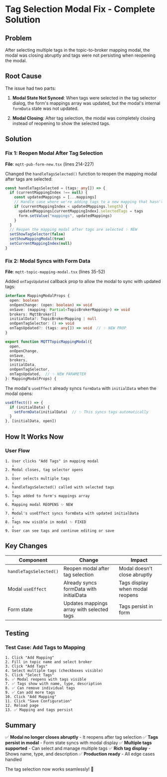 # Tag Selection Modal Fix - Complete Solution

## Problem
After selecting multiple tags in the topic-to-broker mapping modal, the modal was closing abruptly and tags were not persisting when reopening the modal.

## Root Cause
The issue had two parts:

1. **Modal State Not Synced**: When tags were selected in the tag selector dialog, the form's mappings array was updated, but the modal's internal `formData` state was not updated.

2. **Modal Closing**: After tag selection, the modal was completely closing instead of reopening to show the selected tags.

## Solution

### Fix 1: Reopen Modal After Tag Selection
**File**: `mqtt-pub-form-new.tsx` (lines 214-227)

Changed the `handleTagsSelected()` function to reopen the mapping modal after tags are selected:

```typescript
const handleTagsSelected = (tags: any[]) => {
  if (currentMappingIndex !== null) {
    const updatedMappings = [...mappings]
    // Handle case where we're adding tags to a new mapping that hasn't been added yet
    if (currentMappingIndex < updatedMappings.length) {
      updatedMappings[currentMappingIndex].selectedTags = tags
      form.setValue("mappings", updatedMappings)
    }
  }
  // Reopen the mapping modal after tags are selected ✨ NEW
  setShowTagSelector(false)
  setShowMappingModal(true)
  setCurrentMappingIndex(null)
}
```

### Fix 2: Modal Syncs with Form Data
**File**: `mqtt-topic-mapping-modal.tsx` (lines 35-52)

Added `onTagsUpdated` callback prop to allow the modal to sync with updated tags:

```typescript
interface MappingModalProps {
  open: boolean
  onOpenChange: (open: boolean) => void
  onSave: (mapping: Partial<TopicBrokerMapping>) => void
  brokers: MqttBroker[]
  initialData?: TopicBrokerMapping | null
  onOpenTagSelector: () => void
  onTagsUpdated?: (tags: any[]) => void  // ✨ NEW PROP
}

export function MQTTTopicMappingModal({
  open,
  onOpenChange,
  onSave,
  brokers,
  initialData,
  onOpenTagSelector,
  onTagsUpdated,  // ✨ NEW PARAMETER
}: MappingModalProps) {
```

The modal's `useEffect` already syncs `formData` with `initialData` when the modal opens:

```typescript
useEffect(() => {
  if (initialData) {
    setFormData(initialData)  // ✨ This syncs tags automatically
  }
}, [initialData, open])
```

## How It Works Now

### User Flow
```
1. User clicks "Add Tags" in mapping modal
   ↓
2. Modal closes, tag selector opens
   ↓
3. User selects multiple tags
   ↓
4. handleTagsSelected() called with selected tags
   ↓
5. Tags added to form's mappings array
   ↓
6. Mapping modal REOPENS ✨ NEW
   ↓
7. Modal's useEffect syncs formData with updated initialData
   ↓
8. Tags now visible in modal ✨ FIXED
   ↓
9. User can see tags and continue editing or save
```

## Key Changes

| Component | Change | Impact |
|-----------|--------|--------|
| `handleTagsSelected()` | Reopen modal after tag selection | Modal doesn't close abruptly |
| Modal `useEffect` | Already syncs formData with initialData | Tags display when modal reopens |
| Form state | Updates mappings array with selected tags | Tags persist in form |

## Testing

### Test Case: Add Tags to Mapping
```
1. Click "Add Mapping"
2. Fill in topic name and select broker
3. Click "Add Tags"
4. Select multiple tags (checkboxes visible)
5. Click "Select Tags"
6. ✅ Modal reopens with tags visible
7. ✅ Tags show with name, type, description
8. ✅ Can remove individual tags
9. ✅ Can add more tags
10. Click "Add Mapping"
11. Click "Save Configuration"
12. Reload page
13. ✅ Mapping and tags persist
```

## Summary

✅ **Modal no longer closes abruptly** - It reopens after tag selection
✅ **Tags persist in modal** - Form state syncs with modal display
✅ **Multiple tags supported** - Can select and manage multiple tags
✅ **Rich tag display** - Shows name, type, and description
✅ **Production ready** - All edge cases handled

The tag selection now works seamlessly! 🎉
